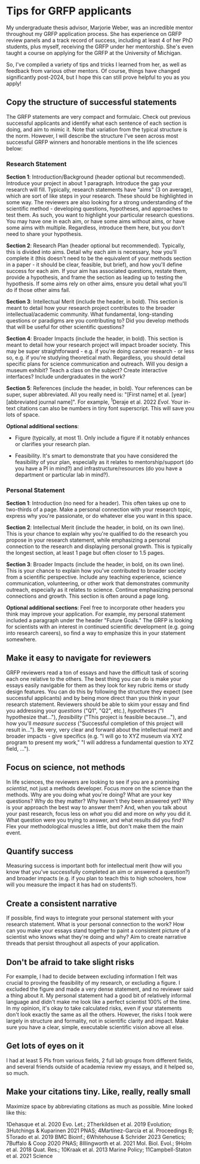 # Tips for GRFP applicants

My undergraduate thesis advisor, Marjorie Weber, was an incredible mentor throughout my GRFP application process. She has experience on GRFP review panels and a track record of success, including at least 4 of her PhD students, plus myself, receiving the GRFP under her mentorship. She's even taught a course on applying for the GRFP at the University of Michigan.

So, I've compiled a variety of tips and tricks I learned from her, as well as feedback from various other mentors. Of course, things have changed significantly post-2024, but I hope this can still prove helpful to you as you apply!

## Copy the structure of successful statements 

The GRFP statements are very compact and formulaic. Check out previous successful applicants and identify what each sentence of each section is doing, and aim to mimic it. Note that variation from the typical structure is the norm. However, I will describe the structure I've seen across most successful GRFP winners and honorable mentions in the life sciences below:

### Research Statement

**Section 1**: Introduction/Background (header optional but recommended). Introduce your project in about 1 paragraph. Introduce the gap your research will fill. Typically, research statements have "aims" (3 on average), which are sort of like steps in your research. These should be highlighted in some way. The reviewers are also looking for a strong understanding of the scientific method - developing questions, hypotheses, and approaches to test them. As such, you want to highlight your particular research questions. You may have one in each aim, or have some aims without aims, or have some aims with multiple. Regardless, introduce them here, but you don't need to share your hypothesis.

**Section 2**: Research Plan (header optional but recommended). Typically, this is divided into aims. Detail why each aim is necessary, how you'll complete it (this doesn't need to be the equivalent of your methods section in a paper - it should be clear, feasible, but brief), and how you'll define success for each aim. If your aim has associated questions, restate them, provide a hypothesis, and frame the section as leading up to testing the hypothesis. If some aims rely on other aims, ensure you detail what you'll do if those other aims fail.

**Section 3**: Intellectual Merit (include the header, in bold). This section is meant to detail how your research project contributes to the broader intellectual/academic community. What fundamental, long-standing questions or paradigms are you contributing to? Did you develop methods that will be useful for other scientific questions?

**Section 4**: Broader Impacts (include the header, in bold). This section is meant to detail how your research project will impact broader society. This may be super straightforward - e.g. if you're doing cancer research - or less so, e.g. if you're studying theoretical math. Regardless, you should detail specific plans for science communication and outreach. Will you design a museum exhibit? Teach a class on the subject? Create interactive interfaces? Include undergraduates in the work? 

**Section 5**: References (include the header, in bold). Your references can be super, super abbreviated. All you really need is: "[First name] et al. [year] [abbreviated journal name]". For example, <sup>1</sup>Deraje et al. 2022 _Evol_. Your in-text citations can also be numbers in tiny font superscript. This will save you lots of space.

**Optional additional sections**: 

- Figure (typically, at most 1). Only include a figure if it notably enhances or clarifies your research plan. 

- Feasibility. It's smart to demonstrate that you have considered the feasibility of your plan, especially as it relates to mentorship/support (do you have a PI in mind?) and infrastructure/resources (do you have a department or particular lab in mind?). 

### Personal Statement

**Section 1**: Introduction (no need for a header). This often takes up one to two-thirds of a page. Make a personal connection with your research topic, express why you're passionate, or do whatever else you want in this space.

**Section 2**: Intellectual Merit (include the header, in bold, on its own line). This is your chance to explain why you're qualified to do the research you propose in your research statement, while emphasizing a personal connection to the research and displaying personal growth. This is typically the longest section, at least 1 page but often closer to 1.5 pages.

**Section 3**: Broader Impacts (include the header, in bold, on its own line). This is your chance to explain how you've contributed to broader society from a scientific perspective. Include any teaching experience, science communication, volunteering, or other work that demonstrates community outreach, especially as it relates to science. Continue emphasizing personal connections and growth. This section is often around a page long.

**Optional additional sections**: Feel free to incorporate other headers you think may improve your application. For example, my personal statement included a paragraph under the header "Future Goals." The GRFP is looking for scientists with an interest in continued scientific development (e.g. going into research careers), so find a way to emphasize this in your statement somewhere.

## Make it easy to navigate for reviewers

GRFP reviewers read a ton of essays and have the difficult task of scoring each one relative to the others. The best thing you can do is make your essays easily navigable for them as they look for key rubric items or study design features. You can do this by following the structure they expect (see successful applicants) and by being more direct than you think in your research statement. Reviewers should be able to skim your essay and find you addressing your *questions* ("Q1", "Q2", etc.), *hypotheses* ("I hypothesize that..."), *feasibility* ("This project is feasible because..."), and how you'll *measure success* ("Successful completion of this project will result in..."). Be very, very clear and forward about the intellectual merit and broader impacts - give specifics (e.g. "I will go to XYZ museum via XYZ program to present my work," "I will address a fundamental question to XYZ field, ..."). 

## Focus on science, not methods

In life sciences, the reviewers are looking to see if you are a promising *scientist*, not just a methods developer. Focus more on the science than the methods. Why are you doing what you're doing? What are your key questions? Why do they matter? Why haven't they been answered yet? Why is your approach the best way to answer them? And, when you talk about your past research, focus less on *what* you did and more on *why* you did it. What question were you trying to answer, and what results did you find? Flex your methodological muscles a little, but don't make them the main event.

## Quantify success

Measuring success is important both for intellectual merit (how will you know that you've successfully completed an aim or answered a question?) and broader impacts (e.g. if you plan to teach this to high schoolers, how will you measure the impact it has had on students?).

## Create a consistent narrative

If possible, find ways to integrate your personal statement with your research statement. What is your personal connection to the work? How can you make your essays stand together to paint a consistent picture of a scientist who knows what they're doing and why? Aim to create narrative threads that persist throughout all aspects of your application.

## Don't be afraid to take slight risks

For example, I had to decide between excluding information I felt was crucial to proving the feasibility of my research, or excluding a figure. I excluded the figure and made a very dense statement, and no reviewer said a thing about it. My personal statement had a good bit of relatively informal language and didn't make me look like a perfect scientist 100% of the time. In my opinion, it's okay to take calculated risks, even if your statements don't look exactly the same as all the others. However, the risks I took were largely in structure and formality, not in scientific clarity and impact. Make sure you have a clear, simple, executable scientific vision above all else.

## Get lots of eyes on it

I had at least 5 PIs from various fields, 2 full lab groups from different fields, and several friends outside of academia review my essays, and it helped so, so much.

## Make your citations tiny. Like, really, really small

Maximize space by abbreviating citations as much as possible. Mine looked like this:

1Dehasque et al. 2020 Evo. Let.; 2Therkildsen et al. 2019 Evolution; 3Hutchings & Kuparinen 2021 PNAS; 4Martínez-García et al. Proceedings B; 5Torado et al. 2019 BMC Bioinf.; 6Whitehouse & Schrider 2023 Genetics; 7Buffalo & Coop 2020 PNAS; 8Illingworth et al. 2021 Mol. Biol. Evol.; 9Holm et al. 2018 Quat. Res.; 10Kraak et al. 2013 Marine Policy; 11Campbell-Staton et al. 2021 Science

